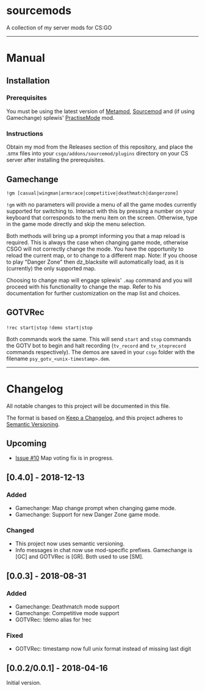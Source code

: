 # sourcemods
A collection of my server mods for CS:GO

---

# Manual
## Installation
### Prerequisites
You must be using the latest version of [Metamod](https://www.sourcemm.net/), [Sourcemod](https://www.sourcemod.net/) and (if using Gamechange) splewis' [PractiseMode](https://github.com/splewis/csgo-practice-mode) mod.

### Instructions
Obtain my mod from the Releases section of this repository, and place the .smx files into your `csgo/addons/sourcemod/plugins` directory on your CS server after installing the prerequisites.

## Gamechange

`!gm [casual|wingman|armsrace|competitive|deathmatch|dangerzone]`

`!gm` with no parameters will provide a menu of all the game modes currently supported for switching to. Interact with this by pressing a number on your keyboard that corresponds to the menu item on the screen. Otherwise, type in the game mode directly and skip the menu selection.

Both methods will bring up a prompt informing you that a map reload is required. This is always the case when changing game mode, otherwise CSGO will not correctly change the mode. You have the opportunity to reload the current map, or to change to a different map.
Note: If you choose to play "Danger Zone" then dz_blacksite will automatically load, as it is (currently) the only supported map.

Choosing to change map will engage splewis' `.map` command and you will proceed with his functionality to change the map. Refer to his documentation for further customization on the map list and choices.

## GOTVRec
`!rec start|stop`
`!demo start|stop`

Both commands work the same. This will send `start` and `stop` commands the GOTV bot to begin and halt recording (`tv_record` and `tv_stoprecord` commands respectively). The demos are saved in your `csgo` folder with the filename `psy_gotv_<unix-timestamp>.dem`.

---
# Changelog
All notable changes to this project will be documented in this file.

The format is based on [Keep a Changelog](https://keepachangelog.com/en/1.0.0/),
and this project adheres to [Semantic Versioning](https://semver.org/spec/v2.0.0.html).

## Upcoming
- [Issue #10](https://github.com/cybersteel8/sourcemods/issues/10) Map voting fix is in progress.

## [0.4.0] - 2018-12-13
### Added
- Gamechange: Map change prompt when changing game mode.
- Gamechange: Support for new Danger Zone game mode.
### Changed
- This project now uses semantic versioning.
- Info messages in chat now use mod-specific prefixes. Gamechange is [GC] and GOTVRec is [GR]. Both used to use [SM].
## [0.0.3] - 2018-08-31
### Added
- Gamechange: Deathmatch mode support
- Gamechange: Competitive mode support
- GOTVRec: !demo alias for !rec
### Fixed
- GOTVRec: timestamp now full unix format instead of missing last digit
## [0.0.2/0.0.1] - 2018-04-16
Initial version.
